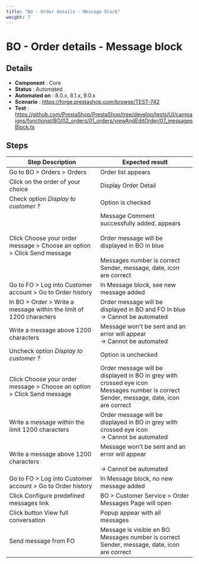 ```yaml
---
title: "BO - Order details - Message block"
weight: 7
---
```


# BO - Order details - Message block
## Details
* **Component** : Core
* **Status** : Automated
* **Automated on** : 8.0.x, 8.1.x, 9.0.x
* **Scenario** : https://forge.prestashop.com/browse/TEST-742
* **Test** : https://github.com/PrestaShop/PrestaShop/tree/develop/tests/UI/campaigns/functional/BO/02_orders/01_orders/viewAndEditOrder/07_messagesBlock.ts

## Steps
| Step Description | Expected result |
| ----- | ----- |
| Go to BO > Orders > Orders | Order list appears |
| Click on the order of your choice | Display Order Detail |
| Check option *Display to customer ?* | Option is checked |
| Click Choose your order message > Choose an option > Click Send message | Message Comment successfully added. appears<br><br>Order message will be displayed in BO in blue<br><br>Messages number is correct<br>Sender, message, date, icon are correct |
| Go to FO > Log into Customer account > Go to Order history | In Message block, see new message added |
| In BO > Order > Write a message within the limit of 1200 characters | Order message will be displayed in BO and FO in blue<br>-> Cannot be automated |
| Write a message above 1200 characters | Message won't be sent and an error will appear<br>-> Cannot be automated |
| Uncheck option *Display to customer ?* | Option is unchecked |
| Click Choose your order message > Choose an option > Click Send message | Order message will be displayed in BO in grey with crossed eye icon<br>Messages number is correct<br>Sender, message, date, icon are correct |
| Write a message within the limit 1200 characters | Order message will be displayed in BO in grey with crossed eye icon<br>-> Cannot be automated |
| Write a message above 1200 characters | Message won't be sent and an error will appear<br><br>-> Cannot be automated |
| Go to FO > Log into Customer account > Go to Order history | In Message block, no new message added |
| Click Configure predefined messages link | BO > Customer Service > Order Messages Page will open |
| Click button View full conversation | Popup appear with all messages |
| Send message from FO | Message is visible en BO<br>Messages number is correct<br>Sender, message, date, icon are correct |
